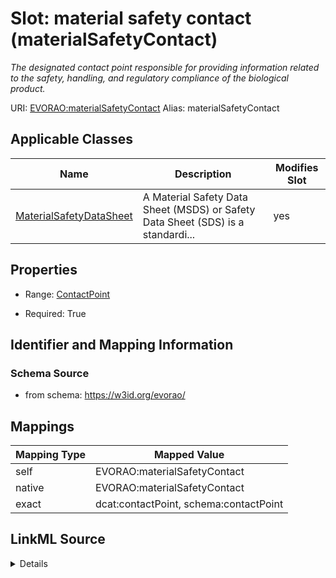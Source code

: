 

# Slot: material safety contact (materialSafetyContact) 


_The designated contact point responsible for providing information related to the safety, handling, and regulatory compliance of the biological product._





URI: [EVORAO:materialSafetyContact](https://w3id.org/evorao/materialSafetyContact)
Alias: materialSafetyContact

<!-- no inheritance hierarchy -->





## Applicable Classes

| Name | Description | Modifies Slot |
| --- | --- | --- |
| [MaterialSafetyDataSheet](MaterialSafetyDataSheet.md) | A Material Safety Data Sheet (MSDS) or Safety Data Sheet (SDS) is a standardi... |  yes  |







## Properties

* Range: [ContactPoint](ContactPoint.md)

* Required: True





## Identifier and Mapping Information







### Schema Source


* from schema: https://w3id.org/evorao/




## Mappings

| Mapping Type | Mapped Value |
| ---  | ---  |
| self | EVORAO:materialSafetyContact |
| native | EVORAO:materialSafetyContact |
| exact | dcat:contactPoint, schema:contactPoint |




## LinkML Source

<details>
```yaml
name: materialSafetyContact
description: The designated contact point responsible for providing information related
  to the safety, handling, and regulatory compliance of the biological product.
title: material safety contact
from_schema: https://w3id.org/evorao/
exact_mappings:
- dcat:contactPoint
- schema:contactPoint
rank: 1000
alias: materialSafetyContact
domain_of:
- MaterialSafetyDataSheet
range: ContactPoint
required: true
multivalued: false

```
</details>